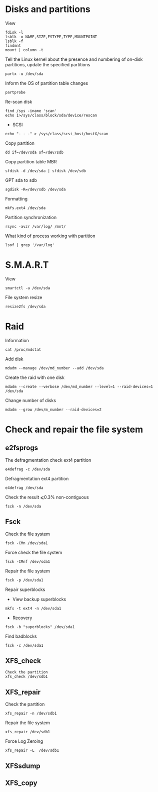 # Disks and partitions
View
```
fdisk -l
lsblk -o NAME,SIZE,FSTYPE,TYPE,MOUNTPOINT
lsblk -f
findmnt
mount | column -t
```

Tell the Linux kernel about the presence and numbering of on-disk partitions, update the specified partitions
```
partx -u /dev/sda
```

Inform the OS of partition table changes
```
partprobe
```

Re-scan disk
```
find /sys -iname 'scan'
echo 1>/sys/class/block/sda/device/rescan
```

* SCSI
```
echo "- - -" > /sys/class/scsi_host/hostX/scan
```

Copy partition
```
dd if=/dev/sda of=/dev/sdb
```

Copy partition table
MBR
```
sfdisk -d /dev/sda | sfdisk /dev/sdb
```

GPT sda to sdb
```
sgdisk -R=/dev/sdb /dev/sda
```

Formatting
```
mkfs.ext4 /dev/sda
```

Partition synchronization
```
rsync -avzr /var/log/ /mnt/
```

What kind of process working with partition
```
lsof | grep '/var/log'
```

# S.M.A.R.T
View
```
smartctl -a /dev/sda
```

File system resize
```
resize2fs /dev/sda
```

# Raid
Information
```
cat /proc/mdstat
```

Add disk
```
mdadm --manage /dev/md_number --add /dev/sda
```

Create the raid with one disk
```
mdadm --create --verbose /dev/md_number --level=1 --raid-devices=1 /dev/sda
```

Change number of disks
```
mdadm --grow /dev/m_number --raid-devices=2
```

# Check and repair the file system
## e2fsprogs
The defragmentation check ext4 partition
```
e4defrag -c /dev/sda
```
Defragmentation ext4 partition
```
e4defrag /dev/sda
```

Check the result ⩽0.3% non-contiguous
```
fsck -n /dev/sda
```

## Fsck
Check the file system
```
fsck -CMn /dev/sda1
```

Force check the file system
```
fsck -CMnf /dev/sda1
```

Repair the file system
```
fsck -p /dev/sda1
```

Repair superblocks
* View backup superblocks
```
mkfs -t ext4 -n /dev/sda1
```

* Recovery
```
fsck -b "superblocks" /dev/sda1
```

Find badblocks
```
fsck -c /dev/sda1
```

## XFS_check
```
Check the partition
xfs_check /dev/sdb1
```

## XFS_repair
Check the partition
```
xfs_repair -n /dev/sdb1
```

Repair the file system
```
xfs_repair /dev/sdb1
```

Force Log Zeroing
```
xfs_repair -L  /dev/sdb1
```

## XFSsdump

## XFS_copy
